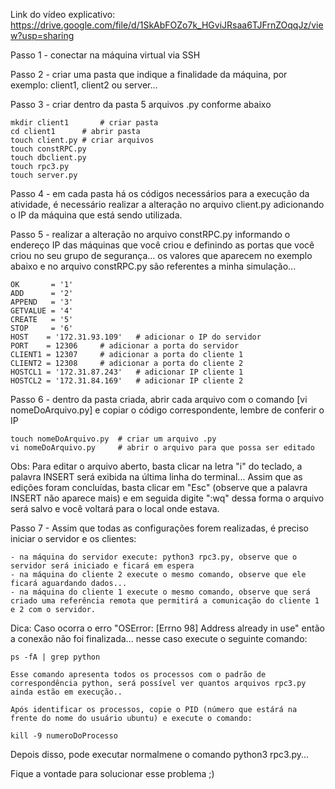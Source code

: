 
Link do vídeo explicativo: https://drive.google.com/file/d/1SkAbFOZo7k_HGviJRsaa6TJFrnZOqqJz/view?usp=sharing

Passo 1 - conectar na máquina virtual via SSH

Passo 2 - criar uma pasta que indique a finalidade da máquina, por exemplo: client1, client2 ou server...

Passo 3 - criar dentro da pasta 5 arquivos .py conforme abaixo

	mkdir client1		# criar pasta
	cd client1		# abrir pasta
	touch client.py	# criar arquivos
	touch constRPC.py	
	touch dbclient.py
	touch rpc3.py
	touch server.py

Passo 4 - em cada pasta há os códigos necessários para a execução da atividade, é necessário realizar a alteração no arquivo client.py adicionando o IP da máquina que está sendo utilizada.

Passo 5 - realizar a alteração no arquivo constRPC.py informando o endereço IP das máquinas que você criou e definindo as portas que você criou no seu grupo de segurança... os valores que aparecem no exemplo abaixo e no arquivo constRPC.py são referentes a minha simulação...

	OK       = '1'
	ADD      = '2'
	APPEND   = '3'
	GETVALUE = '4'
	CREATE   = '5'
	STOP     = '6'
	HOST    = '172.31.93.109'	# adicionar o IP do servidor
	PORT    = 12306		# adicionar a porta do servidor
	CLIENT1 = 12307		# adicionar a porta do cliente 1
	CLIENT2 = 12308		# adicionar a porta do cliente 2
	HOSTCL1 = '172.31.87.243'	# adicionar IP cliente 1
	HOSTCL2 = '172.31.84.169'	# adicionar IP cliente 2

Passo 6 - dentro da pasta criada, abrir cada arquivo com o comando [vi nomeDoArquivo.py] e copiar o código correspondente, lembre de conferir o IP

	touch nomeDoArquivo.py 	# criar um arquivo .py
	vi nomeDoArquivo.py		# abrir o arquivo para que possa ser editado
	
Obs: Para editar o arquivo aberto, basta clicar na letra "i" do teclado, a palavra INSERT será exibida na última linha do terminal... Assim que as edições foram concluídas, basta clicar em "Esc" (observe que a palavra INSERT não aparece mais) e em seguida digite ":wq" dessa forma o arquivo será salvo e você voltará para o local onde estava.
	
Passo 7 - Assim que todas as configurações forem realizadas, é preciso iniciar o servidor e os clientes:

	- na máquina do servidor execute: python3 rpc3.py, observe que o servidor será iniciado e ficará em espera
	- na máquina do cliente 2 execute o mesmo comando, observe que ele ficará aguardando dados...
	- na máquina do cliente 1 execute o mesmo comando, observe que será criado uma referência remota que permitirá a comunicação do cliente 1 e 2 com o servidor.
	

Dica: Caso ocorra o erro "OSError: [Errno 98] Address already in use" então a conexão não foi finalizada... nesse caso execute o seguinte comando:

	ps -fA | grep python
	
	Esse comando apresenta todos os processos com o padrão de correspondência python, será possível ver quantos arquivos rpc3.py ainda estão em execução..

	Após identificar os processos, copie o PID (número que estárá na frente do nome do usuário ubuntu) e execute o comando:
	
	kill -9 numeroDoProcesso
	

Depois disso, pode executar normalmene o comando python3 rpc3.py...

Fique a vontade para solucionar esse problema ;)
	
	




